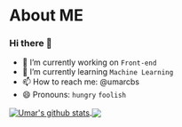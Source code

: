 # About ME

### Hi there 👋

- 🔭 I’m currently working on `Front-end`
- 🌱 I’m currently learning `Machine Learning`
- 📫 How to reach me: @umarcbs
- 😄 Pronouns: `hungry` `foolish`

<a href="https://github.com/anuraghazra/github-readme-stats">
  <img align="center" src="https://github-readme-stats.vercel.app/api?username=umarcbs&count_private=true&show_icons=true&include_all_commits=true)" alt="Umar's github stats" />
</a>
<a href="https://github.com/umarcbs/ReadME">
  <img align="center" src="https://github-readme-stats.vercel.app/api/top-langs/?username=umarcbs&layout=compact"](https://github.com/umarcbs/github-readme-stats" />
</a>
